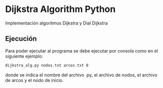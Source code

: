 # Dijkstra Algorithm Python

Implementación algoritmos Dijkstra y Dial Dijkstra

## Ejecución

Para poder ejecutar al programa se debe ejecutar por consola como en el siguiente ejemplo:

```bash
dijkstra_alg.py nodos.txt arcos.txt 0
```

donde se indica el nombre del archivo .py, el archivo de nodos, el archivo de arcos y el nodo de inicio.

